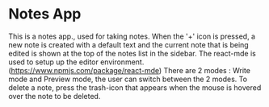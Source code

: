 # Notes App

This is a notes app., used for taking notes.
When the '+' icon is pressed, a new note is created with a default text and the current note that is being edited is shown at the top of the notes list in the sidebar.
The react-mde is used to setup up the editor environment. (https://www.npmjs.com/package/react-mde) 
There are 2 modes : Write mode and Preview mode, the user can switch between the 2 modes.
To delete a note, press the trash-icon that appears when the mouse is hovered over the note to be deleted.